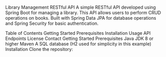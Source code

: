 Library Management RESTful API
A simple RESTful API developed using Spring Boot for managing a library. This API allows users to perform CRUD operations on books. Built with Spring Data JPA for database operations and Spring Security for basic authentication.

Table of Contents
Getting Started
Prerequisites
Installation
Usage
API Endpoints
License
Contact
Getting Started
Prerequisites
Java JDK 8 or higher
Maven
A SQL database (H2 used for simplicity in this example)
Installation
Clone the repository:
